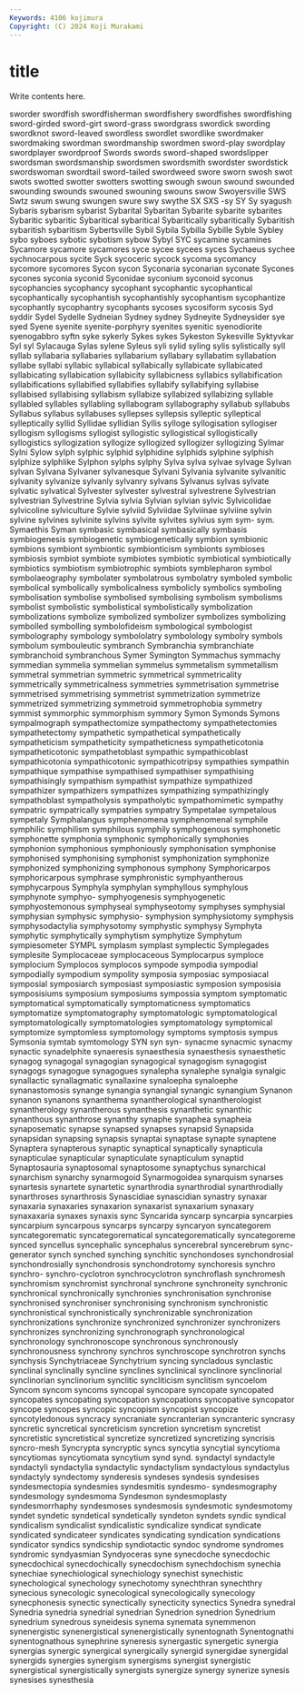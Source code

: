 ```yaml
---
Keywords: 4106 kojimura
Copyright: (C) 2024 Koji Murakami
---
```


# title

Write contents here.



 sworder swordfish swordfisherman swordfishery swordfishes swordfishing sword-girded sword-girt
sword-grass swordgrass swordick swording swordknot sword-leaved swordless swordlet swordlike swordmaker
swordmaking swordman swordmanship swordmen sword-play swordplay swordplayer swordproof Swords swords
sword-shaped swordslipper swordsman swordsmanship swordsmen swordsmith swordster swordstick swordswoman swordtail
sword-tailed swordweed swore sworn swosh swot swots swotted swotter swotters
swotting swough swoun swound swounded swounding swounds swouned swouning swouns
swow Swoyersville SWS Swtz swum swung swungen swure swy swythe
SX SXS -sy SY Sy syagush Sybaris sybarism sybarist Sybarital
Sybaritan Sybarite sybarite sybarites Sybaritic sybaritic Sybaritical sybaritical Sybaritically sybaritically
Sybaritish sybaritish sybaritism Sybertsville Sybil Sybila Sybilla Sybille Syble Sybley
sybo syboes sybotic sybotism sybow Sybyl SYC sycamine sycamines Sycamore
sycamore sycamores syce sycee sycees syces Sychaeus sychee sychnocarpous sycite
Syck sycoceric sycock sycoma sycomancy sycomore sycomores Sycon sycon Syconaria
syconarian syconate Sycones sycones syconia syconid Syconidae syconium syconoid syconus
sycophancies sycophancy sycophant sycophantic sycophantical sycophantically sycophantish sycophantishly sycophantism sycophantize
sycophantly sycophantry sycophants sycoses sycosiform sycosis Syd syddir Sydel Sydelle
Sydneian Sydney sydney Sydneyite Sydneysider sye syed Syene syenite syenite-porphyry
syenites syenitic syenodiorite syenogabbro syftn syke sykerly Sykes sykes Sykeston
Sykesville Syktyvkar Syl syl Sylacauga Sylas sylene Syleus syli sylid
syling sylis sylistically syll syllab syllabaria syllabaries syllabarium syllabary syllabatim
syllabation syllabe syllabi syllabic syllabical syllabically syllabicate syllabicated syllabicating syllabication
syllabicity syllabicness syllabics syllabification syllabifications syllabified syllabifies syllabify syllabifying syllabise
syllabised syllabising syllabism syllabize syllabized syllabizing syllable syllabled syllables syllabling
syllabogram syllabography syllabub syllabubs Syllabus syllabus syllabuses syllepses syllepsis sylleptic
sylleptical sylleptically syllid Syllidae syllidian Syllis sylloge syllogisation syllogiser syllogism
syllogisms syllogist syllogistic syllogistical syllogistically syllogistics syllogization syllogize syllogized syllogizer
syllogizing Sylmar Sylni Sylow sylph sylphic sylphid sylphidine sylphids sylphine
sylphish sylphize sylphlike Sylphon sylphs sylphy Sylva sylva sylvae sylvage
Sylvan sylvan Sylvana Sylvaner sylvanesque Sylvani Sylvania sylvanite sylvanitic sylvanity
sylvanize sylvanly sylvanry sylvans Sylvanus sylvas sylvate sylvatic sylvatical Sylvester
sylvester sylvestral sylvestrene Sylvestrian sylvestrian Sylvestrine Sylvia sylvia Sylvian sylvian
sylvic Sylvicolidae sylvicoline sylviculture Sylvie sylviid Sylviidae Sylviinae sylviine sylvin
sylvine sylvines sylvinite sylvins sylvite sylvites sylvius sym sym- sym.
Symaethis Syman symbasic symbasical symbasically symbasis symbiogenesis symbiogenetic symbiogenetically symbion
symbionic symbions symbiont symbiontic symbionticism symbionts symbioses symbiosis symbiot symbiote
symbiotes symbiotic symbiotical symbiotically symbiotics symbiotism symbiotrophic symbiots symblepharon symbol
symbolaeography symbolater symbolatrous symbolatry symboled symbolic symbolical symbolically symbolicalness symbolicly
symbolics symboling symbolisation symbolise symbolised symbolising symbolism symbolisms symbolist symbolistic
symbolistical symbolistically symbolization symbolizations symbolize symbolized symbolizer symbolizes symbolizing symbolled
symbolling symbolofideism symbological symbologist symbolography symbology symbololatry symbolology symbolry symbols
symbolum symbouleutic symbranch Symbranchia symbranchiate symbranchoid symbranchous Symer Symington Symmachus
symmachy symmedian symmelia symmelian symmelus symmetalism symmetallism symmetral symmetrian symmetric
symmetrical symmetricality symmetrically symmetricalness symmetries symmetrisation symmetrise symmetrised symmetrising symmetrist
symmetrization symmetrize symmetrized symmetrizing symmetroid symmetrophobia symmetry symmist symmorphic symmorphism
symmory Symon Symonds Symons sympalmograph sympathectomize sympathectomy sympathetectomies sympathetectomy sympathetic
sympathetical sympathetically sympatheticism sympatheticity sympatheticness sympatheticotonia sympatheticotonic sympathetoblast sympathic sympathicoblast
sympathicotonia sympathicotonic sympathicotripsy sympathies sympathin sympathique sympathise sympathised sympathiser sympathising
sympathisingly sympathism sympathist sympathize sympathized sympathizer sympathizers sympathizes sympathizing sympathizingly
sympathoblast sympatholysis sympatholytic sympathomimetic sympathy sympatric sympatrically sympatries sympatry Sympetalae
sympetalous sympetaly Symphalangus symphenomena symphenomenal symphile symphilic symphilism symphilous symphily
symphogenous symphonetic symphonette symphonia symphonic symphonically symphonies symphonion symphonious symphoniously
symphonisation symphonise symphonised symphonising symphonist symphonization symphonize symphonized symphonizing symphonous
symphony Symphoricarpos symphoricarpous symphrase symphronistic symphyantherous symphycarpous Symphyla symphylan symphyllous
symphylous symphynote symphyo- symphyogenesis symphyogenetic symphyostemonous symphyseal symphyseotomy symphyses symphysial
symphysian symphysic symphysio- symphysion symphysiotomy symphysis symphysodactylia symphysotomy symphystic symphysy
Symphyta symphytic symphytically symphytism symphytize Symphytum sympiesometer SYMPL symplasm symplast
symplectic Symplegades symplesite Symplocaceae symplocaceous Symplocarpus symploce symplocium Symplocos symplocos
sympode sympodia sympodial sympodially sympodium sympolity symposia symposiac symposiacal symposial
symposiarch symposiast symposiastic symposion symposisia symposisiums symposium symposiums sympossia symptom
symptomatic symptomatical symptomatically symptomaticness symptomatics symptomatize symptomatography symptomatologic symptomatological symptomatologically
symptomatologies symptomatology symptomical symptomize symptomless symptomology symptoms symptosis sympus Symsonia
symtab symtomology SYN syn syn- synacme synacmic synacmy synactic synadelphite
synaeresis synaesthesia synaesthesis synaesthetic synagog synagogal synagogian synagogical synagogism synagogist
synagogs synagogue synagogues synalepha synalephe synalgia synalgic synallactic synallagmatic synallaxine
synaloepha synaloephe synanastomosis synange synangia synangial synangic synangium Synanon synanon
synanons synanthema synantherological synantherologist synantherology synantherous synanthesis synanthetic synanthic synanthous
synanthrose synanthy synaphe synaphea synapheia synaposematic synapse synapsed synapses synapsid
Synapsida synapsidan synapsing synapsis synaptai synaptase synapte synaptene Synaptera synapterous
synaptic synaptical synaptically synapticula synapticulae synapticular synapticulate synapticulum synaptid Synaptosauria
synaptosomal synaptosome synaptychus synarchical synarchism synarchy synarmogoid Synarmogoidea synarquism synarses
synartesis synartete synartetic synarthrodia synarthrodial synarthrodially synarthroses synarthrosis Synascidiae synascidian
synastry synaxar synaxaria synaxaries synaxarion synaxarist synaxarium synaxary synaxaxaria synaxes
synaxis sync Syncarida syncarp syncarpia syncarpies syncarpium syncarpous syncarps syncarpy
syncaryon syncategorem syncategorematic syncategorematical syncategorematically syncategoreme synced syncellus syncephalic syncephalus
syncerebral syncerebrum sync-generator synch synched synching synchitic synchondoses synchondrosial synchondrosially
synchondrosis synchondrotomy synchoresis synchro synchro- synchro-cyclotron synchrocyclotron synchroflash synchromesh synchromism
synchromist synchronal synchrone synchroneity synchronic synchronical synchronically synchronies synchronisation synchronise
synchronised synchroniser synchronising synchronism synchronistic synchronistical synchronistically synchronizable synchronization synchronizations
synchronize synchronized synchronizer synchronizers synchronizes synchronizing synchronograph synchronological synchronology synchronoscope
synchronous synchronously synchronousness synchrony synchros synchroscope synchrotron synchs synchysis Synchytriaceae
Synchytrium syncing syncladous synclastic synclinal synclinally syncline synclines synclinical synclinore
synclinorial synclinorian synclinorium synclitic syncliticism synclitism syncoelom Syncom syncom syncoms
syncopal syncopare syncopate syncopated syncopates syncopating syncopation syncopations syncopative syncopator
syncope syncopes syncopic syncopism syncopist syncopize syncotyledonous syncracy syncraniate syncranterian
syncranteric syncrasy syncretic syncretical syncreticism syncretion syncretism syncretist syncretistic syncretistical
syncretize syncretized syncretizing syncrisis syncro-mesh Syncrypta syncryptic syncs syncytia syncytial
syncytioma syncytiomas syncytiomata syncytium synd synd. syndactyl syndactyle syndactyli syndactylia
syndactylic syndactylism syndactylous syndactylus syndactyly syndectomy synderesis syndeses syndesis syndesises
syndesmectopia syndesmies syndesmitis syndesmo- syndesmography syndesmology syndesmoma Syndesmon syndesmoplasty syndesmorrhaphy
syndesmoses syndesmosis syndesmotic syndesmotomy syndet syndetic syndetical syndetically syndeton syndets
syndic syndical syndicalism syndicalist syndicalistic syndicalize syndicat syndicate syndicated syndicateer
syndicates syndicating syndication syndications syndicator syndics syndicship syndiotactic syndoc syndrome
syndromes syndromic syndyasmian Syndyoceras syne synecdoche synecdochic synecdochical synecdochically synecdochism
synechdochism synechia synechiae synechiological synechiology synechist synechistic synechological synechology synechotomy
synechthran synechthry synecious synecologic synecological synecologically synecology synecphonesis synectic synectically
synecticity synectics Synedra synedral Synedria synedria synedrial synedrian Synedrion synedrion
Synedrium synedrium synedrous syneidesis synema synemata synemmenon synenergistic synenergistical synenergistically
synentognath Synentognathi synentognathous synephrine syneresis synergastic synergetic synergia synergias synergic
synergical synergically synergid synergidae synergidal synergids synergies synergism synergisms synergist
synergistic synergistical synergistically synergists synergize synergy synerize synesis synesises synesthesia
